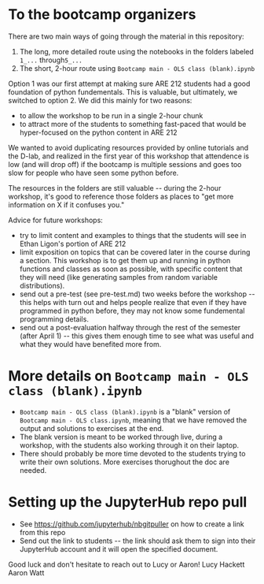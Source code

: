 # To the bootcamp organizers
There are two main ways of going through the material in this repository:
1. The long, more detailed route using the notebooks in the folders labeled `1_...` through`5_...`
2. The short, 2-hour route using `Bootcamp main - OLS class (blank).ipynb`

Option 1 was our first attempt at making sure ARE 212 students had a good foundation of python fundementals. This is valuable, but ultimately, we switched to option 2. We did this mainly for two reasons:
- to allow the workshop to be run in a single 2-hour chunk
- to attract more of the students to something fast-paced that would be hyper-focused on the python content in ARE 212

We wanted to avoid duplicating resources provided by online tutorials and the D-lab, and realized in the first year of this workshop that attendence is low (and will drop off) if the bootcamp is multiple sessions and goes too slow for people who have seen some python before.

The resources in the folders are still valuable -- during the 2-hour workshop, it's good to reference those folders as places to "get more information on X if it confuses you."

Advice for future workshops:
- try to limit content and examples to things that the students will see in Ethan Ligon's portion of ARE 212
- limit exposition on topics that can be covered later in the course during a section. This workshop is to get them up and running in python functions and classes as soon as possible, with specific content that they will need (like generating samples from random variable distributions).
- send out a pre-test (see pre-test.md) two weeks before the workshop -- this helps with turn out and helps people realize that even if they have programmed in python before, they may not know some fundemental programming details.
- send out a post-evaluation halfway through the rest of the semester (after April 1) -- this gives them enough time to see what was useful and what they would have benefited more from.

# More details on `Bootcamp main - OLS class (blank).ipynb`
- `Bootcamp main - OLS class (blank).ipynb` is a "blank" version of `Bootcamp main - OLS class.ipynb`, meaning that we have removed the output and solutions to exercises at the end.
- The blank version is meant to be worked through live, during a workshop, with the students also working through it on their laptop.
- There should probably be more time devoted to the students trying to write their own solutions. More exercises thorughout the doc are needed.

# Setting up the JupyterHub repo pull
- See https://github.com/jupyterhub/nbgitpuller on how to create a link from this repo
- Send out the link to students -- the link should ask them to sign into their JupyterHub account and it will open the specified document.

Good luck and don't hesitate to reach out to Lucy or Aaron!
Lucy Hackett
Aaron Watt
